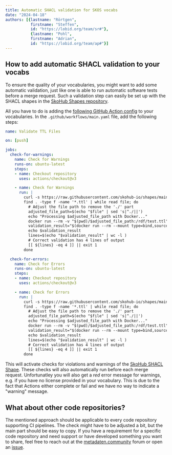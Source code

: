 ```yaml
---
title: Automatic SHACL validation for SKOS vocabs
date: "2024-04-18"
authors: [{lastname: "Rörtgen",
           firstname: "Steffen",
           id: "https://lobid.org/team/sr#"},
           {lastname: "Pohl",
           firstname: "Adrian",
           id: "https://lobid.org/team/ap#"}]
---
```


## How to add automatic SHACL validation to your vocabs

To ensure the quality of your vocabularies, you might want to add some automatic validation, just like one is able to run automatic software tests before a merge request.
Such a validation step can easily be set up with the SHACL shapes in the [SkoHub Shapes repository](https://github.com/skohub-io/shapes).

All you have to do is adding the [following GitHub Action config](https://github.com/skohub-io/shapes/?tab=readme-ov-file#add-validation-in-a-vocabulary-repository) to your vocabularies.
In the `.github/workflows/main.yaml` file, add the following steps:

```yaml
name: Validate TTL Files

on: [push]

jobs:
  check-for-warnings:
    name: Check for Warnings
    runs-on: ubuntu-latest
    steps:
    - name: Checkout repository
      uses: actions/checkout@v3

    - name: Check for Warnings
      run: |
        curl -s https://raw.githubusercontent.com/skohub-io/shapes/main/scripts/checkForWarning.rq >> checkForWarning.rq
        find . -type f -name '*.ttl' | while read file; do
          # Adjust the file path to remove the './' part
          adjusted_file_path=$(echo "$file" | sed 's|^./||')
          echo "Processing $adjusted_file_path with Docker..."
          docker run --rm -v "$(pwd)/$adjusted_file_path:/rdf/test.ttl" skohub/jena:4.6.1 shacl validate --shapes https://raw.githubusercontent.com/skohub-io/shapes/main/skohub.shacl.ttl --data /rdf/test.ttl >> result.ttl
          validation_result="$(docker run --rm --mount type=bind,source=./checkForWarning.rq,target=/rdf/checkForViolation.rq --mount type=bind,source=./result.ttl,target=/rdf/result.ttl skohub/jena:4.6.1 arq --data /rdf/result.ttl --query /rdf/checkForViolation.rq)"
          echo $validation_result
          lines=$(echo "$validation_result" | wc -l )
          # Correct validation has 4 lines of output
          [[ ${lines} -eq 4 ]] || exit 1
        done

  check-for-errors:
    name: Check for Errors
    runs-on: ubuntu-latest
    steps:
    - name: Checkout repository
      uses: actions/checkout@v3

    - name: Check for Errors
      run: |
        curl -s https://raw.githubusercontent.com/skohub-io/shapes/main/scripts/checkForViolation.rq >> checkForViolation.rq
        find . -type f -name '*.ttl' | while read file; do
          # Adjust the file path to remove the './' part
          adjusted_file_path=$(echo "$file" | sed 's|^./||')
          echo "Processing $adjusted_file_path with Docker..."
          docker run --rm -v "$(pwd)/$adjusted_file_path:/rdf/test.ttl" skohub/jena:4.6.1 shacl validate --shapes https://raw.githubusercontent.com/skohub-io/shapes/main/skohub.shacl.ttl --data /rdf/test.ttl >> result.ttl
          validation_result="$(docker run --rm --mount type=bind,source=./checkForViolation.rq,target=/rdf/checkForViolation.rq --mount type=bind,source=./result.ttl,target=/rdf/result.ttl skohub/jena:4.6.1 arq --data /rdf/result.ttl --query /rdf/checkForViolation.rq)"
          echo $validation_result
          lines=$(echo "$validation_result" | wc -l )
          # Correct validation has 4 lines of output
          [[ ${lines} -eq 4 ]] || exit 1
        done
```

This will activate checks for violations and warnings of the [SkoHub SHACL Shape](https://github.com/skohub-io/shapes/blob/main/skohub.shacl.ttl).
These checks will also automatically run before each merge request.
Unfortunatley you will also get a *red* error message for warnings, e.g. if you have no license provided in your vocabulary.
This is due to the fact that Actions either complete or fail and we have no way to indicate a "warning" message.


## What about other code repositories?

The mentioned approach should be applicable to every code repository supporting CI pipelines.
The check might have to be adjusted a bit, but the main part should be easy to copy.
If you have a requirement for a specific code repository and  need support or have developed something you want to share, feel free to reach out at the [metadaten.community](https://metadaten.community/c/software-und-tools/skohub/9) forum or open an [issue](https://github.com/skohub-io/shapes/issues).

